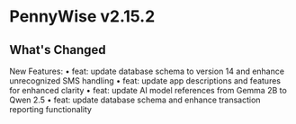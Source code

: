 # PennyWise v2.15.2

## What's Changed
New Features:
• feat: update database schema to version 14 and enhance unrecognized SMS handling
• feat: update app descriptions and features for enhanced clarity
• feat: update AI model references from Gemma 2B to Qwen 2.5
• feat: update database schema and enhance transaction reporting functionality
